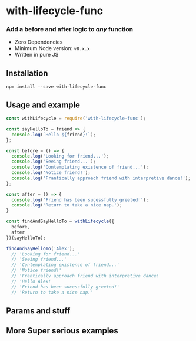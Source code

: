 # with-lifecycle-func

### Add a before and after logic to _any_ function

* Zero Dependencies
* Minimum Node version: `v8.x.x`
* Written in pure JS

## Installation
`npm install --save with-lifecycle-func`

## Usage and example
```js
const withLifecycle = require('with-lifecycle-func');

const sayHelloTo = friend => {
  console.log(`Hello ${friend}!`);
};

const before = () => {
  console.log('Looking for friend...');
  console.log('Seeing friend...');
  console.log('Contemplating existence of friend...');
  console.log('Notice friend!');
  console.log('Frantically approach friend with interpretive dance!');
};

const after = () => {
  console.log('Friend has been sucessfully greeted!');
  console.log('Return to take a nice nap.');
}

const findAndSayHelloTo = withLifecycle({
  before,
  after
})(sayHelloTo);

findAndSayHelloTo('Alex');
  // 'Looking for friend...'
  // 'Seeing friend...'
  // 'Contemplating existence of friend...'
  // 'Notice friend!'
  // 'Frantically approach friend with interpretive dance!
  // 'Hello Alex!
  // 'Friend has been sucessfully greeted!'
  // 'Return to take a nice nap.'
```

## Params and stuff



## More Super serious examples
